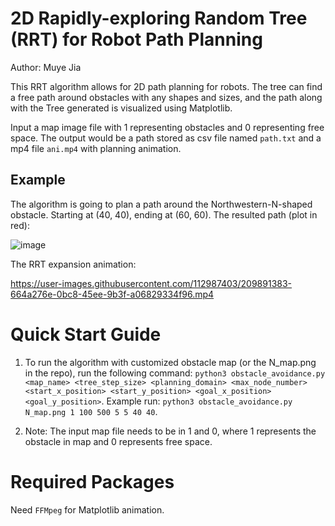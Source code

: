 # 2D Rapidly-exploring Random Tree (RRT) for Robot Path Planning
Author: Muye Jia

This RRT algorithm allows for 2D path planning for robots. The tree can find a free path around obstacles
with any shapes and sizes, and the path along with the Tree generated is visualized using Matplotlib.

Input a map image file with 1 representing obstacles and 0 representing free space.
The output would be a path stored as csv file named `path.txt` and a mp4 file `ani.mp4` with planning animation.

## Example
The algorithm is going to plan a path around the Northwestern-N-shaped obstacle. Starting at (40, 40), ending at (60, 60).
The resulted path (plot in red):


![image](https://user-images.githubusercontent.com/112987403/209891484-771e161f-f692-4da8-b355-623d5ccb1f65.png)

The RRT expansion animation:

https://user-images.githubusercontent.com/112987403/209891383-664a276e-0bc8-45ee-9b3f-a06829334f96.mp4



# Quick Start Guide
1. To run the algorithm with customized obstacle map (or the N_map.png in the repo), run the following command:
`python3 obstacle_avoidance.py <map_name> <tree_step_size> <planning_domain> <max_node_number> <start_x_position> <start_y_position> <goal_x_position> <goal_y_position>`. Example run: `python3 obstacle_avoidance.py N_map.png 1 100 500 5 5 40 40`.

2. Note: The input map file needs to be in 1 and 0, where 1 represents the obstacle in map and 0 represents free space.

# Required Packages
Need `FFMpeg` for Matplotlib animation.
